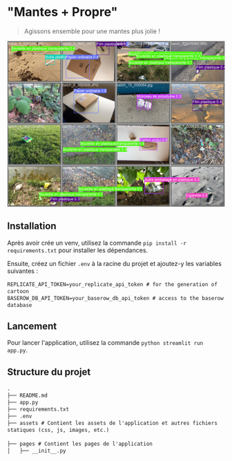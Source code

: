 # "Mantes + Propre" 

> Agissons ensemble pour une mantes plus jolie !

![](assets/img/val_batch2_pred.jpg)


## Installation

Après avoir crée un venv, utilisez la commande `pip install -r requirements.txt` pour installer les dépendances.

Ensuite, créez un fichier `.env` à la racine du projet et ajoutez-y les variables suivantes :

```
REPLICATE_API_TOKEN=your_replicate_api_token # for the generation of cartoon
BASEROW_DB_API_TOKEN=your_baserow_db_api_token # access to the baserow database
```

## Lancement

Pour lancer l'application, utilisez la commande `python streamlit run app.py`.

## Structure du projet

``` 
.
├── README.md
├── app.py 
├── requirements.txt
├── .env
├── assets # Contient les assets de l'application et autres fichiers statiques (css, js, images, etc.)

├── pages # Contient les pages de l'application
│   ├── __init__.py